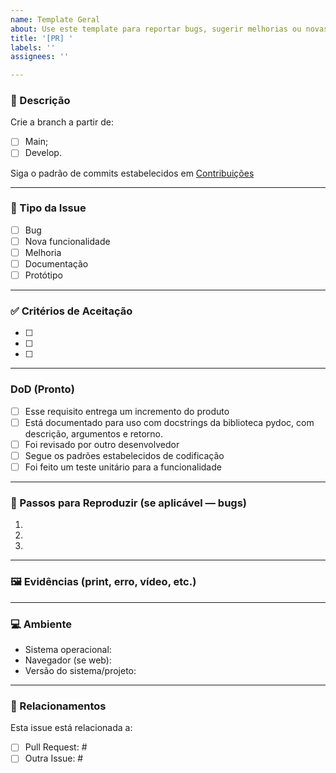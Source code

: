 ```yaml
---
name: Template Geral
about: Use este template para reportar bugs, sugerir melhorias ou novas funcionalidades
title: '[PR] '
labels: ''
assignees: ''

---
```


### 📝 Descrição  

Crie a branch a partir de:
- [ ] Main;
- [ ] Develop.

Siga o padrão de commits estabelecidos em [Contribuições](https://github.com/mdsreq-fga-unb/2025.1-T01-CapitalNexus/blob/main/CONTRIBUTING.md)

---

### 📂 Tipo da Issue  
- [ ] Bug  
- [ ] Nova funcionalidade  
- [ ] Melhoria  
- [ ] Documentação  
- [ ] Protótipo

---

### ✅ Critérios de Aceitação  

- [ ]  
- [ ]  
- [ ]  

---

### DoD (Pronto)

- [ ] Esse requisito entrega um incremento do produto
- [ ] Está documentado para uso com docstrings da biblioteca pydoc, com descrição, argumentos e retorno.
- [ ] Foi revisado por outro desenvolvedor
- [ ] Segue os padrões estabelecidos de codificação
- [ ] Foi feito um teste unitário para a funcionalidade

---

### 📎 Passos para Reproduzir (se aplicável — bugs)  
1.  
2.  
3.  

---

### 🖼️ Evidências (print, erro, vídeo, etc.)  

---

### 💻 Ambiente  
- Sistema operacional:  
- Navegador (se web):  
- Versão do sistema/projeto:  

---

### 🔗 Relacionamentos  
Esta issue está relacionada a:  
- [ ] Pull Request: #  
- [ ] Outra Issue: #
